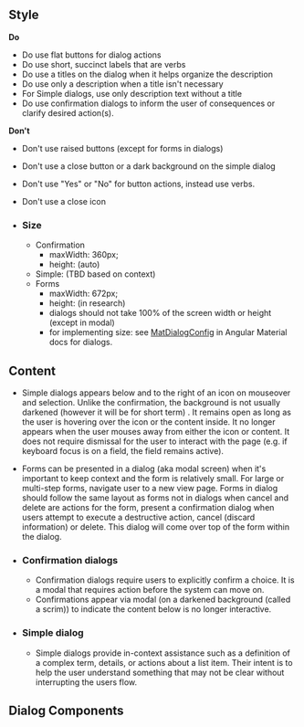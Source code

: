 ## Style

**Do**

* Do use flat buttons for dialog actions
* Do use short, succinct labels that are verbs
* Do use a titles on the dialog when it helps organize the description
* Do use only a description when a title isn't necessary
* For Simple dialogs, use only description text without a title
* Do use confirmation dialogs to inform the user of consequences or clarify desired action(s).

**Don't**

* Don't use raised buttons (except for forms in dialogs)
* Don't use a close button or a dark background on the simple dialog
* Don't use "Yes" or "No" for button actions, instead use verbs.
* Don't use a close icon


* ### Size

    * Confirmation
        * maxWidth: 360px;
        * height: (auto)
    * Simple: (TBD based on context)
    * Forms
        * maxWidth: 672px;
        * height: (in research)
        * dialogs should not take 100% of the screen width or height (except in modal)
        * for implementing size: see [MatDialogConfig](https://material.angular.io/components/form-field/overview) in Angular
        Material docs for dialogs.

## Content

* Simple dialogs appears below and to the right of an icon on mouseover and selection. Unlike the confirmation, the
background is not usually darkened (however it will be for short term) . It remains open as long as the user is hovering
over the icon or the content inside. It no longer appears when the user mouses away from either the icon or content.
It does not require dismissal for the user to interact with the page (e.g. if keyboard focus is on a field, the field
remains active).

* Forms can be presented in a dialog (aka modal screen) when it's important to keep context and the form is relatively
small. For large or multi-step forms, navigate user to a new view page.
Forms in dialog should follow the same layout as forms not in dialogs
when cancel and delete are actions for the form, present a confirmation dialog when users attempt to execute a
destructive action, cancel (discard information) or delete. This dialog will come over top of the form within the dialog.

* ### Confirmation dialogs

    * Confirmation dialogs require users to explicitly confirm a choice. It is a modal that requires action before the system
    can move on.
    * Confirmations appear via modal (on a darkened background (called a scrim)) to indicate the content below is
    no longer interactive.


* ### Simple dialog

    * Simple dialogs provide in-context assistance such as a definition of a complex term, details, or actions about a list
    item. Their intent is to help the user understand something that may not be clear without interrupting the users flow.

## Dialog Components